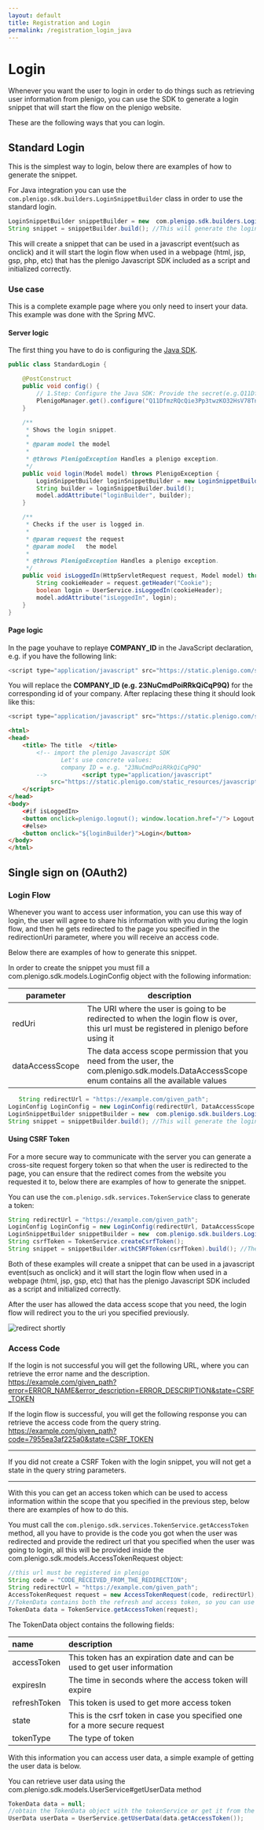```yaml
---
layout: default
title: Registration and Login
permalink: /registration_login_java
---
```


# Login 

Whenever you want the user to login in order to do things such as retrieving user information from plenigo, you can use the SDK to generate a login snippet that will start the flow on the plenigo website.

These are the following ways that you can login.

## Standard Login

This is the simplest way to login, below there are examples of how to generate the snippet.

For Java integration you can use the `com.plenigo.sdk.builders.LoginSnippetBuilder` class in order to use the standard login.

```java
LoginSnippetBuilder snippetBuilder = new  com.plenigo.sdk.builders.LoginSnippetBuilder();
String snippet = snippetBuilder.build(); //This will generate the login snippet of the following format: plenigo.login();
```
This will create a snippet that can be used in a javascript event(such as onclick) and it will start the login flow when used in a webpage (html, jsp, gsp, php, etc) that has the plenigo Javascript SDK included as a script and initialized correctly.

### Use case 
This is a complete example page where you only need to insert your data. This example was done with the Spring MVC.


#### Server logic

The first thing you have to do is configuring the [Java SDK](https://plenigo.github.io/configuration_java).

```java
public class StandardLogin {

    @PostConstruct
    public void config() {
        // 1.Step: Configure the Java SDK: Provide the secret(e.g.Q11DfmzRQcQie3Pp3twzKO32HsV78TngrY2ddvj) and the company id(e.g. 23NuCmdPoiRRkQiCqP9Q) from the plengio backend , in Test Mode(true).
        PlenigoManager.get().configure("Q11DfmzRQcQie3Pp3twzKO32HsV78TngrY2ddvj", "23NuCmdPoiRRkQiCqP9Q");
    }

    /**
     * Shows the login snippet.
     *
     * @param model the model
     *
     * @throws PlenigoException Handles a plenigo exception.
     */
    public void login(Model model) throws PlenigoException {
        LoginSnippetBuilder loginSnippetBuilder = new LoginSnippetBuilder();
        String builder = loginSnippetBuilder.build();
        model.addAttribute("loginBuilder", builder);
    }

    /**
     * Checks if the user is logged in.
     *
     * @param request the request
     * @param model   the model
     *
     * @throws PlenigoException Handles a plenigo exception.
     */
    public void isLoggedIn(HttpServletRequest request, Model model) throws PlenigoException {
        String cookieHeader = request.getHeader("Cookie");
        boolean login = UserService.isLoggedIn(cookieHeader);
        model.addAttribute("isLoggedIn", login);
    }
}
```

#### Page logic 

In the page youhave to replaye **COMPANY_ID** in the JavaScript declaration, e.g. if you have the following link:

```javascript
<script type="application/javascript" src="https://static.plenigo.com/static_resources/javascript/COMPANY_ID/plenigo_sdk.min.js" data-lang="en"> </script>
```
You will replace the **COMPANY_ID (e.g. 23NuCmdPoiRRkQiCqP9Q)** for the corresponding id of your company. After replacing these thing it should look like this:

```java
<script type="application/javascript" src="https://static.plenigo.com/static_resources/javascript/23NuCmdPoiRRkQiCqP9Q/plenigo_sdk.min.js" data-lang="en"> </script>
```

```html
<html>
<head>
    <title> The title  </title>
        <!-- import the plenigo Javascript SDK
               Let's use concrete values:
               company ID = e.g. "23NuCmdPoiRRkQiCqP9Q"
        -->          <script type="application/javascript"
            src="https://static.plenigo.com/static_resources/javascript/23NuCmdPoiRRkQiCqP9Q/plenigo_sdk.min.js" data-lang="en">
    </script>
</head>
<body> 
    <#if isLoggedIn>
    <button onclick=plenigo.logout(); window.location.href="/"> Logout </button>
    <#else>
    <button onclick="${loginBuilder}">Login</button>
</body>
</html>
```

## Single sign on (OAuth2)

### Login Flow

Whenever you want to access user information, you can use this way of login, the user will agree to share his information with you during the login flow, and then he gets redirected to the page you specified in the redirectionUri parameter, where you will receive an access code.

Below there are examples of how to generate this snippet.

In order to create the snippet you must fill a com.plenigo.sdk.models.LoginConfig object with the following information:

| parameter 	| description |
| ------------- | ----------- |
redUri 	        | The URI where the user is going to be redirected to when the login flow is over, this url must be registered in plenigo before using it |
dataAccessScope | The data access scope permission that you need from the user, the com.plenigo.sdk.models.DataAccessScope enum contains all the available values |

```java
   String redirectUrl = "https://example.com/given_path";
LoginConfig LoginConfig = new LoginConfig(redirectUrl, DataAccessScope.PROFILE);
LoginSnippetBuilder snippetBuilder = new  com.plenigo.sdk.builders.LoginSnippetBuilder(LoginConfig);
String snippet = snippetBuilder.build(); //This will generate the login snippet of the following format: plenigo.login('VAL','VAL','VAL');
```
#### Using CSRF Token

For a more secure way to communicate with the server you can generate a cross-site request forgery token so that when the user is redirected to the page, you can ensure that the redirect comes from the website you requested it to, below there are examples of how to generate the snippet.

You can use the `com.plenigo.sdk.services.TokenService` class to generate a token:

```java
String redirectUrl = "https://example.com/given_path";
LoginConfig LoginConfig = new LoginConfig(redirectUrl, DataAccessScope.PROFILE);
LoginSnippetBuilder snippetBuilder = new  com.plenigo.sdk.builders.LoginSnippetBuilder(LoginConfig);
String csrfToken = TokenService.createCsrfToken();
String snippet = snippetBuilder.withCSRFToken(csrfToken).build(); //The generated login snippet format: plenigo.login('VAL','VAL','VAL');
```

Both of these examples will create a snippet that can be used in a javascript event(such as onclick) and it will start the login flow when used in a webpage (html, jsp, gsp, etc) that has the plenigo Javascript SDK included as a script and initialized correctly.

After the user has allowed the data access scope that you need, the login flow will redirect you to the uri you specified previously.

![redirect shortly](https://www.plenigo.com/assets/marketing/redirect-shortly.jpeg)

### Access Code

If the login is not successful you will get the following URL, where you can retrieve the error name and the description.
https://example.com/given_path?error=ERROR_NAME&error_description=ERROR_DESCRIPTION&state=CSRF_TOKEN

If the login flow is successful, you will get the following response you can retrieve the access code from the query string.
https://example.com/given_path?code=7955ea3af225a0&state=CSRF_TOKEN

***
If you did not create a CSRF Token with the login snippet, you will not get a state in the query string parameters. 
***

With this you can get an access token which can be used to access information within the scope that you specified in the previous step, below there are examples of how to do this.

You must call the `com.plenigo.sdk.services.TokenService.getAccessToken` method, all you have to provide is the code you got when the user was redirected and provide the redirect url that you specified when the user was going to login, all this will be provided inside the com.plenigo.sdk.models.AccessTokenRequest object:

```java
//this url must be registered in plenigo
String code = "CODE_RECEIVED_FROM_THE_REDIRECTION";
String redirectUrl = "https://example.com/given_path";
AccessTokenRequest request = new AccessTokenRequest(code, redirectUrl);
//TokenData contains both the refresh and access token, so you can use it
TokenData data = TokenService.getAccessToken(request);
```

The TokenData object contains the following fields:

| name 	       | description                                                                |
|:-------------|:---------------------------------------------------------------------------|
| accessToken  | This token has an expiration date and can be used to get user information  |
| expiresIn    | The time in seconds where the access token will expire                     |
| refreshToken | This token is used to get more access token                                |
| state        | This is the csrf token in case you specified one for a more secure request |
| tokenType    | The type of token                                                          |

With this information you can access user data, a simple example of getting the user data is below.

You can retrieve user data using the com.plenigo.sdk.models.UserService#getUserData method

```java
TokenData data = null;
//obtain the TokenData object with the tokenService or get it from the session if you have already done that
UserData userData = UserService.getUserData(data.getAccessToken());
```